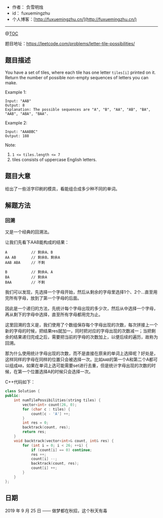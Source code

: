 
- 作者：    负雪明烛
- id：      fuxuemingzhu
- 个人博客：[http://fuxuemingzhu.cn/](http://fuxuemingzhu.cn/)

---
@[TOC](目录)

题目地址：https://leetcode.com/problems/letter-tile-possibilities/

## 题目描述

You have a set of tiles, where each tile has one letter `tiles[i]` printed on it.  Return the number of possible non-empty sequences of letters you can make.

Example 1:

    Input: "AAB"
    Output: 8
    Explanation: The possible sequences are "A", "B", "AA", "AB", "BA", "AAB", "ABA", "BAA".

Example 2:

    Input: "AAABBC"
    Output: 188

Note:

1. `1 <= tiles.length <= 7`
1. tiles consists of uppercase English letters.


## 题目大意

给出了一些活字印刷的模具，看能组合成多少种不同的单词。

## 解题方法

### 回溯

又是一个经典的回溯法。

让我们先看下AAB能构成的结果：

    A           // 剩余A、B
    AA AB       // 剩余B，剩余A
    AAB ABA     // 不剩
    
    B           // 剩余A、A
    BA          // 剩余A
    BAA         // 不剩

我们可以发现，先选择一个字母开始，然后从剩余的字母里选择1个、2个...直至用完所有字母，放到了第一个字母的后面。

因此是一个递归的方法，先统计每个字母出现的多少次，然后从中选择一个字母，再从剩下的字母中选择，直至所有字母都用完为止。

这里回溯的含义是，我们使用了个数组保存每个字母出现的次数，每次拼接上一个新的字母的时候，把结果res就加一，同时把对应的字母出现的次数减一；当把剩余的结果递归完成之后，需要把当前的字母的次数加上，以便后续的遍历，故称为回溯。

那为什么使用统计字母出现的次数，而不是直接在原来的单词上选择呢？好处是，这样同样的字母在同样的位置只会被选择一次。比如`AAB`的第一个A和第二个A都可以组成`AB`，如果在单词上选可能需要set进行去重，但是统计字母出现的次数的时候，在第一个位置选择A的时候只会选择一次。

C++代码如下：

```cpp
class Solution {
public:
    int numTilePossibilities(string tiles) {
        vector<int> count(26, 0);
        for (char c : tiles) {
            count[c - 'A'] ++;
        }
        int res = 0;
        backtrack(count, res);
        return res;
    }
    void backtrack(vector<int>& count, int& res) {
        for (int i = 0; i < 26; ++i) {
            if (count[i] == 0) continue;
            res ++;
            count[i] --;
            backtrack(count, res);
            count[i] ++;
        }
    }
};
```

## 日期

2019 年 9 月 25 日 —— 做梦都在秋招，这个秋天有毒


  [1]: https://ss0.bdstatic.com/70cFvHSh_Q1YnxGkpoWK1HF6hhy/it/u=3958884440,3883801982&fm=26&gp=0.jpg

